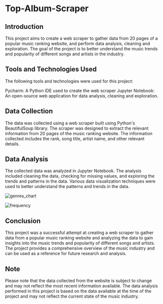 # Top-Album-Scraper
## Introduction
This project aims to create a web scraper to gather data from 20 pages of a popular music ranking website, and perform data analysis, cleaning and exploration. The goal of the project is to better understand the music trends and popularity of different songs and artists in the industry.

## Tools and Technologies Used
The following tools and technologies were used for this project:

Pycharm: A Python IDE used to create the web scraper
Jupyter Notebook: An open-source web application for data analysis, cleaning and exploration.

## Data Collection
The data was collected using a web scraper built using Python's BeautifulSoup library. The scraper was designed to extract the relevant information from 20 pages of the music ranking website. The information collected includes the rank, song title, artist name, and other relevant details.

## Data Analysis
The collected data was analyzed in Jupyter Notebook. The analysis included cleaning the data, checking for missing values, and exploring the trends and patterns in the data. Various data visualization techniques were used to better understand the patterns and trends in the data.

![genres_chart](https://user-images.githubusercontent.com/113634043/215691457-a8d1dc0a-0537-4fa3-ad4c-15a755238996.png)

![frequency](https://user-images.githubusercontent.com/113634043/215691476-85433a0d-699f-4b7d-8854-8d8b5019e9b1.png)

## Conclusion
This project was a successful attempt at creating a web scraper to gather data from a popular music ranking website and analyzing the data to gain insights into the music trends and popularity of different songs and artists. The project provides a comprehensive overview of the music industry and can be used as a reference for future research and analysis.

## Note
Please note that the data collected from the website is subject to change and may not reflect the most recent information available. The data analysis performed in this project is based on the data available at the time of the project and may not reflect the current state of the music industry.
